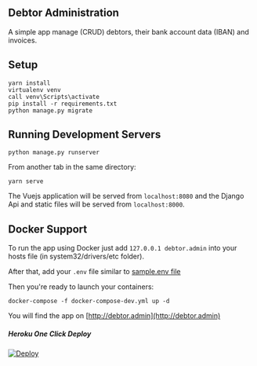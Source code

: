 ## Debtor Administration

A simple app  manage (CRUD) debtors, their bank account data (IBAN) and invoices.

## Setup

```
yarn install
virtualenv venv
call venv\Scripts\activate
pip install -r requirements.txt
python manage.py migrate
```

## Running Development Servers

```
python manage.py runserver
```

From another tab in the same directory:

```
yarn serve
```

The Vuejs application will be served from `localhost:8080` and the Django Api
and static files will be served from `localhost:8000`.

## Docker Support

To run the app using Docker just add `127.0.0.1 debtor.admin` into your hosts file (in system32/drivers/etc folder).

After that, add your `.env` file similar to [sample.env file](./sample.env)

Then you're ready to launch your containers:

```
docker-compose -f docker-compose-dev.yml up -d
```

You will find the app on [http://debtor.admin](http://debtor.admin)

##### Heroku One Click Deploy

[![Deploy](https://www.herokucdn.com/deploy/button.svg)](https://heroku.com/deploy?template=https://github.com/yaseralnajjar/hackcyprus-hitup)
